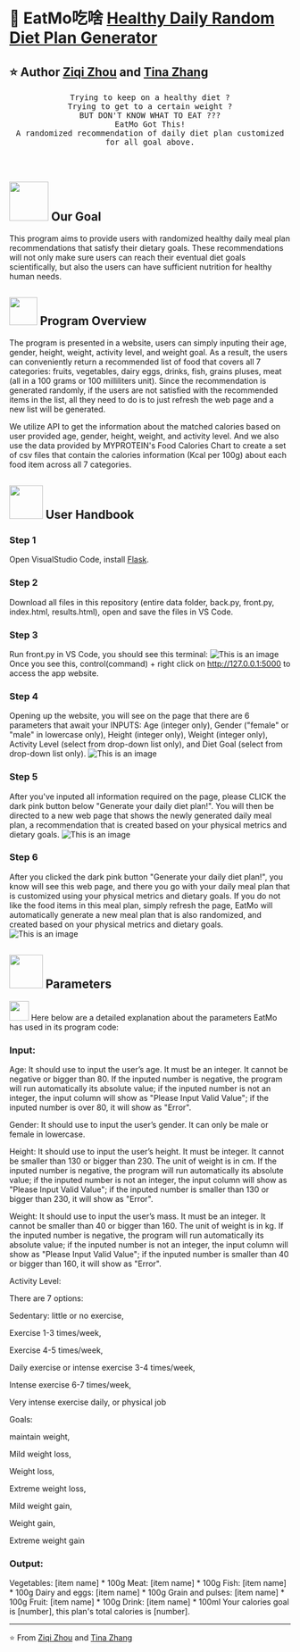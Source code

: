 # 🥑 EatMo吃啥 [Healthy Daily Random Diet Plan Generator](https://sites.google.com/babson.edu/eatmo/home)
## ⭐️ Author [Ziqi Zhou](https://github.com/LydiaQ1) and [Tina Zhang](https://github.com/YuchengZhang104)

<p align="center" >
  <samp>
    Trying to keep on a healthy diet ? 
  <br/> Trying to get to a certain weight ? 
    <br/>BUT DON'T KNOW WHAT TO EAT ???
    <br/>EatMo Got This!
  <br/>A randomized recommendation of daily diet plan customized for all goal above.
  </samp>
  <br/>
  <br/>
  <br/>
</p>

## <img src="https://raw.githubusercontent.com/alexnaiman/alexnaiman/master/resources/PusheenCompute.gif" width="70px" /> Our Goal
This program aims to provide users with randomized healthy daily meal plan recommendations that satisfy their dietary goals. These recommendations will not only make sure users can reach their eventual diet goals scientifically, but also the users can have sufficient nutrition for healthy human needs. 

## <img src="https://raw.githubusercontent.com/alexnaiman/alexnaiman/master/resources/Confused_Dog.gif" height="50px" /> Program Overview
The program is presented in a website, users can simply inputing their age, gender, height, weight, activity level, and weight goal. As a result, the users can conveniently return a recommended list of food that covers  all 7 categories: fruits, vegetables, dairy eggs, drinks, fish, grains pluses, meat (all in a 100 grams or 100 milliliters unit). Since the  recommendation is generated randomly, if the users are not satisfied with the recommended items in the list, all they need to do is to just refresh the web page and a new list will be generated. 

We utilize API to get the information about the matched calories based on user provided age, gender, height, weight, and activity level. And we also use the data provided by MYPROTEIN's Food Calories Chart to create a set of csv files that contain the calories information (Kcal per 100g) about each food item across all 7 categories. 

## <img src="https://raw.githubusercontent.com/alexnaiman/alexnaiman/master/resources/pug_dance.gif" width="60px" /> User Handbook
### Step 1
Open VisualStudio Code, install [Flask](https://flask.palletsprojects.com/en/2.2.x/).
### Step 2
Download all files in this repository (entire data folder, back.py, front.py, index.html, results.html), open and save the files in VS Code.
### Step 3
Run front.py in VS Code, you should see this terminal:
![This is an image](https://user-images.githubusercontent.com/112499147/206084618-7ec10575-8fcb-413a-94e9-18d08b8a8bbc.png)
Once you see this, control(command) + right click on http://127.0.0.1:5000 to access the app website.
### Step 4
Opening up the website, you will see on the page that there are 6 parameters that await your INPUTS: Age (integer only), Gender ("female" or "male" in lowercase only), Height (integer only), Weight (integer only), Activity Level (select from drop-down list only), and Diet Goal (select from drop-down list only).
![This is an image](https://user-images.githubusercontent.com/112499147/206084543-d18517db-f0f9-4f9e-b09f-537edcfb061c.png)
### Step 5
After you've inputed all information required on the page, please CLICK the dark pink button below "Generate your daily diet plan!".  You will then be directed to a new web page that shows the newly generated daily meal plan, a recommendation that is created based on your physical metrics and dietary goals.
![This is an image](https://user-images.githubusercontent.com/112499147/206084712-f34278d3-8371-4a7a-beb8-50adc80ec503.png)
### Step 6
After you clicked the dark pink button "Generate your daily diet plan!",  you know will see this web page, and there you go with your daily meal plan that is customized using your physical metrics and dietary goals. If you do not like the food items in this meal plan, simply refresh the page, EatMo will automatically generate a new meal plan that is also randomized, and created based on your physical metrics and dietary goals.
![This is an image](https://user-images.githubusercontent.com/112499147/206084754-8f7d4913-d691-42ab-9fd8-aee738d328f7.png)

## <img src="https://raw.githubusercontent.com/alexnaiman/alexnaiman/master/resources/cool_duck.gif" width="60px" /> Parameters
<img src="https://raw.githubusercontent.com/alexnaiman/alexnaiman/master/resources/party_parrot.gif" height="35px" /> Here below are a detailed explanation about the parameters EatMo has used in its program code:

### Input:
Age: 
It should use to input the user’s age. It must be an integer. It cannot be negative or bigger than 80. If the inputed number is negative, the program will run automatically its absolute value; if the inputed number is not an integer, the input column will show as "Please Input Valid Value"; if the inputed number is over 80, it will show as "Error".

Gender:
It should use to input the user’s gender. It can only be male or female in lowercase.

Height:
It should use to input the user’s height. It must be integer. It cannot be smaller than 130 or bigger than 230. The unit of weight is in cm.  If the inputed number is negative, the program will run automatically its absolute value; if the inputed number is not an integer, the input column will show as "Please Input Valid Value"; if the inputed number is smaller than 130 or bigger than 230, it will show as "Error".

Weight:
It should use to input the user’s mass. It must be an integer. It cannot be smaller than 40 or bigger than 160. The unit of weight is in kg. If the inputed number is negative, the program will run automatically its absolute value; if the inputed number is not an integer, the input column will show as "Please Input Valid Value"; if the inputed number is smaller than 40 or bigger than 160, it will show as "Error".

Activity Level:

There are 7 options:

Sedentary: little or no exercise,

Exercise 1-3 times/week,

Exercise 4-5 times/week,

Daily exercise or intense exercise 3-4 times/week,

Intense exercise 6-7 times/week,

Very intense exercise daily, or physical job

Goals:

maintain weight,

Mild weight loss,

Weight loss,

Extreme weight loss,

Mild weight gain,

Weight gain,

Extreme weight gain


### Output:
Vegetables: [item name] * 100g
Meat: [item name] * 100g
Fish: [item name] * 100g
Dairy and eggs: [item name] * 100g
Grain and pulses: [item name] * 100g
Fruit: [item name] * 100g
Drink: [item name] * 100ml
Your calories goal is [number], this plan's total calories is [number].

---
⭐️ From [Ziqi Zhou](https://github.com/LydiaQ1) and [Tina Zhang](https://github.com/YuchengZhang104)